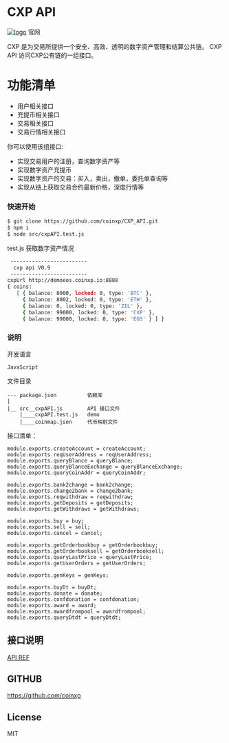 # CXP API

[![logo](https://www.coinxp.io/images/pc/inco.png)](https://www.coinxp.io/)  官网

CXP 是为交易所提供一个安全、高效、透明的数字资产管理和结算公共链。
CXP API 访问CXP公有链的一组接口。

 
# 功能清单

  - 用户相关接口
  - 充提币相关接口
  - 交易相关接口
  - 交易行情相关接口

你可以使用该组接口:
  - 实现交易用户的注册，查询数字资产等
  - 实现数字资产充提币
  - 实现数字资产的交易：买入，卖出，撤单，委托单查询等
  - 实现从链上获取交易合约最新价格，深度行情等
 
### 快速开始

```sh
$ git clone https://github.com/coinxp/CXP_API.git
$ npm i 
$ node src/cxpAPI.test.js
```
test.js 获取数字资产情况
```sh
 -------------------------
  cxp api V0.9
 -------------------------
cxpUrl http://demoeos.coinxp.io:8888
{ coins:
   [ { balance: 8000, locked: 0, type: 'BTC' },
     { balance: 8002, locked: 0, type: 'ETH' },
     { balance: 0, locked: 0, type: 'ZIL' },
     { balance: 99000, locked: 0, type: 'CXP' },
     { balance: 99000, locked: 0, type: 'EOS' } ] }
```

### 说明
开发语言
```
JavaScript
```
文件目录
```
--- package.json          依赖库
|
|__ src__cxpAPI.js        API 接口文件
    |____cxpAPI.test.js   demo  
    |____coinmap.json     代币映射文件
```


接口清单：
```
module.exports.createAccount = createAccount;
module.exports.reqUserAddress = reqUserAddress;
module.exports.queryBlance = queryBlance;
module.exports.queryBlanceExchange = queryBlanceExchange;
module.exports.queryCoinAddr = queryCoinAddr;

module.exports.bank2change = bank2change;
module.exports.change2bank = change2bank;
module.exports.reqwithdraw = reqwithdraw;
module.exports.getDeposits = getDeposits;
module.exports.getWithdraws = getWithdraws;

module.exports.buy = buy;
module.exports.sell = sell;
module.exports.cancel = cancel;

module.exports.getOrderbookbuy = getOrderbookbuy;
module.exports.getOrderbooksell = getOrderbooksell;
module.exports.queryLastPrice = queryLastPrice;
module.exports.getUserOrders = getUserOrders;

module.exports.genKeys = genKeys;

module.exports.buyDt = buyDt;
module.exports.donate = donate;
module.exports.confdonation = confdonation;
module.exports.award = award;
module.exports.awardfrompool = awardfrompool;
module.exports.queryDtdt = queryDtdt;

```
接口说明
----

[API REF](https://coinxp.github.io/cxpapi/index.html)   

GITHUB
----

https://github.com/coinxp

License
----

MIT




